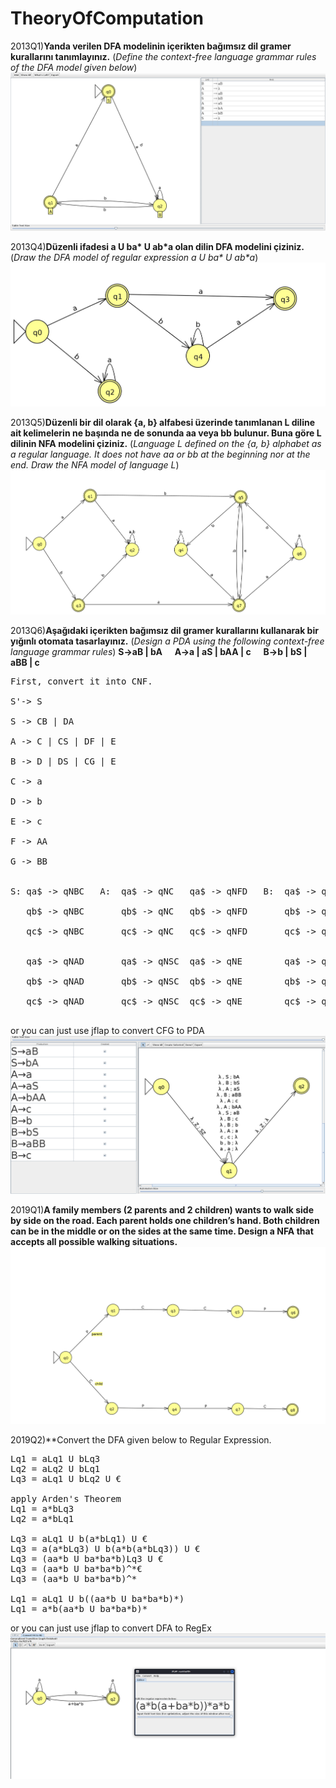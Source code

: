 # TheoryOfComputation
2013Q1)**Yanda verilen DFA modelinin içerikten bağımsız dil gramer kurallarını tanımlayınız.** (*Define the context-free language grammar rules of the DFA model given below*)
![answer](https://raw.githubusercontent.com/recepecem/TheoryOfComputation/main/Visa/2013/2013VisaQ1.png)

2013Q4)**Düzenli ifadesi a U ba\* U ab\*a olan dilin DFA modelini çiziniz.** (*Draw the DFA model of regular expression a U ba\* U ab\*a*)
![answer](https://raw.githubusercontent.com/recepecem/TheoryOfComputation/main/Visa/2013/2013VisaQ4.png)

2013Q5)**Düzenli bir dil olarak {a, b} alfabesi üzerinde tanımlanan L diline ait kelimelerin ne
başında ne de sonunda aa veya bb bulunur. Buna göre L dilinin NFA modelini çiziniz.** (*Language L defined on the {a, b} alphabet as a regular language. It does not have aa or bb at the beginning nor at the end. Draw the NFA model of language L*)
![answer](https://raw.githubusercontent.com/recepecem/TheoryOfComputation/main/Visa/2013/2013VisaQ5.png)

2013Q6)**Aşağıdaki içerikten bağımsız dil gramer kurallarını kullanarak bir yığınlı otomata tasarlayınız.** (*Design a PDA using the following context-free language grammar rules*)
**S→aB | bA &nbsp;&nbsp;&nbsp;&nbsp; A→a | aS | bAA | c &nbsp;&nbsp;&nbsp;&nbsp; B→b | bS | aBB | c**
<pre>
First, convert it into CNF.<br>
S'-> S<br>
S -> CB | DA<br>
A -> C | CS | DF | E<br>
B -> D | DS | CG | E<br>
C -> a<br>
D -> b<br>
E -> c<br>
F -> AA<br>
G -> BB<br>

S: qa$ -> qNBC   A:  qa$ -> qNC   qa$ -> qNFD   B:  qa$ -> qND   qa$ -> qNGC   C:  qaC -> qR€   F: qa$ -> qNAA<br>
   qb$ -> qNBC       qb$ -> qNC   qb$ -> qNFD       qb$ -> qND   qb$ -> qNGC   D:  qaD -> qR€      qa$ -> qNAA<br>
   qc$ -> qNBC       qc$ -> qNC   qc$ -> qNFD       qc$ -> qND   qc$ -> qNGC   E:  qaE -> qR€      qa$ -> qNAA<br>

   qa$ -> qNAD       qa$ -> qNSC  qa$ -> qNE        qa$ -> qNSD  qa$ -> qNE    G:  qa$ -> qNBB <br>
   qb$ -> qNAD       qb$ -> qNSC  qb$ -> qNE        qb$ -> qNSD  qb$ -> qNE        qb$ -> qNBB<br>
   qc$ -> qNAD       qc$ -> qNSC  qc$ -> qNE        qc$ -> qNSD  qc$ -> qNE        qc$ -> qNBB<br>
</pre>

or you can just use jflap to convert CFG to PDA
![answer](https://raw.githubusercontent.com/recepecem/TheoryOfComputation/main/Visa/2013/2013VisaQ6.png)

2019Q1)**A family members (2 parents and 2 children) wants to walk side by side on the road.
Each parent holds one children’s hand. Both children can be in the middle or on the sides at the
same time. Design a NFA that accepts all possible walking situations.**
![answer](https://raw.githubusercontent.com/recepecem/TheoryOfComputation/main/Visa/2019/2019VisaQ1.png)

2019Q2)**Convert the DFA given below to Regular Expression.
<pre>
Lq1 = aLq1 U bLq3
Lq2 = aLq2 U bLq1
Lq3 = aLq1 U bLq2 U €

apply Arden's Theorem
Lq1 = a*bLq3
Lq2 = a*bLq1

Lq3 = aLq1 U b(a*bLq1) U €
Lq3 = a(a*bLq3) U b(a*b(a*bLq3)) U €
Lq3 = (aa*b U ba*ba*b)Lq3 U €
Lq3 = (aa*b U ba*ba*b)^*€
Lq3 = (aa*b U ba*ba*b)^*

Lq1 = aLq1 U b((aa*b U ba*ba*b)*)
Lq1 = a*b(aa*b U ba*ba*b)*
</pre>

or you can just use jflap to convert DFA to RegEx
![answer](https://raw.githubusercontent.com/recepecem/TheoryOfComputation/main/Visa/2019/2019VisaQ2.png)
